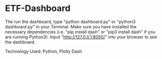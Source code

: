 # ETF-Dashboard

The run the dashboard, type "python dashboard.py" or "python3 dashboard.py" in your Terminal. Make sure you have installed the necessary dependencies (i.e. "pip install dash" or "pip3 install dash" if you are running Python3). Input "http://127.0.0.1:8050/" into your browser to see the dashboard.

Technology Used: Python, Plotly Dash
